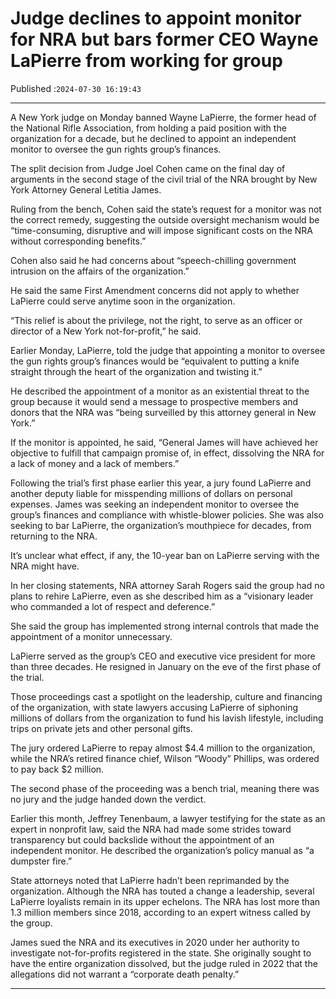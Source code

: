 # Judge declines to appoint monitor for NRA but bars former CEO Wayne LaPierre from working for group

Published :`2024-07-30 16:19:43`

---

A New York judge on Monday banned Wayne LaPierre, the former head of the National Rifle Association, from holding a paid position with the organization for a decade, but he declined to appoint an independent monitor to oversee the gun rights group’s finances.

The split decision from Judge Joel Cohen came on the final day of arguments in the second stage of the civil trial of the NRA brought by New York Attorney General Letitia James.

Ruling from the bench, Cohen said the state’s request for a monitor was not the correct remedy, suggesting the outside oversight mechanism would be “time-consuming, disruptive and will impose significant costs on the NRA without corresponding benefits.”

Cohen also said he had concerns about “speech-chilling government intrusion on the affairs of the organization.”

He said the same First Amendment concerns did not apply to whether LaPierre could serve anytime soon in the organization.

“This relief is about the privilege, not the right, to serve as an officer or director of a New York not-for-profit,” he said.

Earlier Monday, LaPierre, told the judge that appointing a monitor to oversee the gun rights group’s finances would be “equivalent to putting a knife straight through the heart of the organization and twisting it.”

He described the appointment of a monitor as an existential threat to the group because it would send a message to prospective members and donors that the NRA was “being surveilled by this attorney general in New York.”

If the monitor is appointed, he said, “General James will have achieved her objective to fulfill that campaign promise of, in effect, dissolving the NRA for a lack of money and a lack of members.”

Following the trial’s first phase earlier this year, a jury found LaPierre and another deputy liable for misspending millions of dollars on personal expenses. James was seeking an independent monitor to oversee the group’s finances and compliance with whistle-blower policies. She was also seeking to bar LaPierre, the organization’s mouthpiece for decades, from returning to the NRA.

It’s unclear what effect, if any, the 10-year ban on LaPierre serving with the NRA might have.

In her closing statements, NRA attorney Sarah Rogers said the group had no plans to rehire LaPierre, even as she described him as a “visionary leader who commanded a lot of respect and deference.”

She said the group has implemented strong internal controls that made the appointment of a monitor unnecessary.

LaPierre served as the group’s CEO and executive vice president for more than three decades. He resigned in January on the eve of the first phase of the trial.

Those proceedings cast a spotlight on the leadership, culture and financing of the organization, with state lawyers accusing LaPierre of siphoning millions of dollars from the organization to fund his lavish lifestyle, including trips on private jets and other personal gifts.

The jury ordered LaPierre to repay almost $4.4 million to the organization, while the NRA’s retired finance chief, Wilson “Woody” Phillips, was ordered to pay back $2 million.

The second phase of the proceeding was a bench trial, meaning there was no jury and the judge handed down the verdict.

Earlier this month, Jeffrey Tenenbaum, a lawyer testifying for the state as an expert in nonprofit law, said the NRA had made some strides toward transparency but could backslide without the appointment of an independent monitor. He described the organization’s policy manual as “a dumpster fire.”

State attorneys noted that LaPierre hadn’t been reprimanded by the organization. Although the NRA has touted a change a leadership, several LaPierre loyalists remain in its upper echelons. The NRA has lost more than 1.3 million members since 2018, according to an expert witness called by the group.

James sued the NRA and its executives in 2020 under her authority to investigate not-for-profits registered in the state. She originally sought to have the entire organization dissolved, but the judge ruled in 2022 that the allegations did not warrant a “corporate death penalty.”

---

